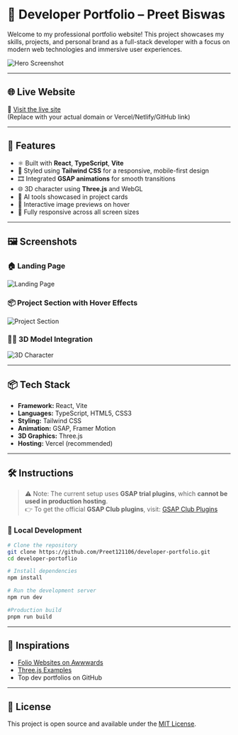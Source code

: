 # 💼 Developer Portfolio – Preet Biswas

Welcome to my professional portfolio website! This project showcases my skills, projects, and personal brand as a full-stack developer with a focus on modern web technologies and immersive user experiences.

![Hero Screenshot](./screenshots/hero-section.png)

---

## 🌐 Live Website

🔗 [Visit the live site](https://your-custom-domain.dev)  
(Replace with your actual domain or Vercel/Netlify/GitHub link)

---

## 🚀 Features

- ⚛️ Built with **React**, **TypeScript**, **Vite**
- 🌈 Styled using **Tailwind CSS** for a responsive, mobile-first design
- 🎞️ Integrated **GSAP animations** for smooth transitions
- 🌐 3D character using **Three.js** and WebGL
- 🧠 AI tools showcased in project cards
- 🔎 Interactive image previews on hover
- 📱 Fully responsive across all screen sizes

---

## 🖼️ Screenshots

### 🏠 Landing Page

![Landing Page](./screenshots/landing.png)

### 📦 Project Section with Hover Effects

![Project Section](./screenshots/project-section.png)

### 🧑‍🚀 3D Model Integration

![3D Character](./screenshots/3d-model.png)

---

## 📦 Tech Stack

- **Framework:** React, Vite
- **Languages:** TypeScript, HTML5, CSS3
- **Styling:** Tailwind CSS
- **Animation:** GSAP, Framer Motion
- **3D Graphics:** Three.js
- **Hosting:** Vercel (recommended)

---

## 🛠️ Instructions

> ⚠️ Note: The current setup uses **GSAP trial plugins**, which **cannot be used in production hosting**.  
> 👉 To get the official **GSAP Club plugins**, visit: [GSAP Club Plugins](https://gsap.com/docs/v3/Installation/)

### 🔧 Local Development

```bash
# Clone the repository
git clone https://github.com/Preet121106/developer-portfolio.git
cd developer-portoflio

# Install dependencies
npm install

# Run the development server
npm run dev

#Production build
pnpm run build

```

---

## 🧠 Inspirations

- [Folio Websites on Awwwards](https://www.awwwards.com/websites/portfolio/)
- [Three.js Examples](https://threejs.org/examples/)
- Top dev portfolios on GitHub

---

## 📄 License

This project is open source and available under the [MIT License](LICENSE).
